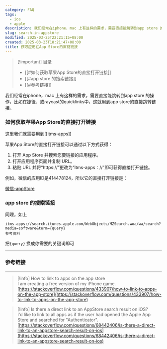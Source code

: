 ```yaml
---
category: FAQ
tags:
  - ios
  - apple
description: 我们经常在iphone，mac 上有这样的需求，需要直接能跳转到app store 的操作，比如在捷径、或raycast的quicklinks中，这就用到app store的直接跳转链接。
slug: search-in-appstore
modified: 2025-03-25T22:21:15+08:00
created: 2025-03-23T18:21:47+08:00
title: 获取应用在App Store的直链链接
---
```

> [!important] 目录
> 
> - [[#如何获取苹果App Store的直接打开链接]]
> - [[#app store 的搜索链接]]
> - [[#参考链接]]

我们经常在iphone，mac 上有这样的需求，需要直接能跳转到app store 的操作，比如在捷径、或raycast的quicklinks中，这就用到app store的直接跳转链接。

### 如何获取苹果App Store的直接打开链接

这里我们就需要用到[[itms-apps]]

苹果App Store的直接打开链接可以通过以下方式获得：

1. 打开 App Store 并搜索您要链接的应用程序。
2. 打开应用程序页面并复制 URL。
3. 粘贴 URL 并将“https://”更改为“itms-apps：//”即可获得直接打开链接。

例如，微信的应用ID是414478124，所以它的直接打开链接是：

[微信-appStore](itms-apps://itunes.apple.com/app/id414478124)

### app store 的搜索链接

同理，如上

```Shell
itms-apps://search.itunes.apple.com/WebObjects/MZSearch.woa/wa/search?media=software&term={query}
参考资料
```

把`{query}` 换成你需要的关键词即可

---

### 参考链接

---

> [!info] How to link to apps on the app store  
> I am creating a free version of my iPhone game.  
> [https://stackoverflow.com/questions/433907/how-to-link-to-apps-on-the-app-store](https://stackoverflow.com/questions/433907/how-to-link-to-apps-on-the-app-store)  

> [!info] Is there a direct link to an AppStore search result on iOS?  
> I'd like to link to all apps as if the user had opened the Apple App Store and searched for &quot;Authenticator&quot;.  
> [https://stackoverflow.com/questions/68442406/is-there-a-direct-link-to-an-appstore-search-result-on-ios](https://stackoverflow.com/questions/68442406/is-there-a-direct-link-to-an-appstore-search-result-on-ios)